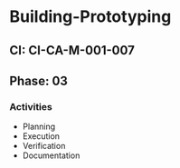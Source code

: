 # Building-Prototyping

## CI: CI-CA-M-001-007
## Phase: 03

### Activities
- Planning
- Execution
- Verification
- Documentation
